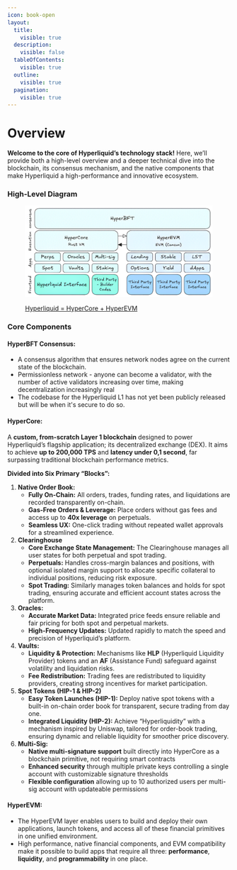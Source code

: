 ```yaml
---
icon: book-open
layout:
  title:
    visible: true
  description:
    visible: false
  tableOfContents:
    visible: true
  outline:
    visible: true
  pagination:
    visible: true
---
```


# Overview

**Welcome to the core of Hyperliquid’s technology stack!** Here, we’ll provide both a high-level overview and a deeper technical dive into the blockchain, its consensus mechanism, and the native components that make Hyperliquid a high-performance and innovative ecosystem.

### High-Level Diagram

<figure><img src="../.gitbook/assets/Overview_v1-variant3.png" alt=""><figcaption><p><a href="https://x.com/chameleon_jeff/status/1898739434000191823">Hyperliquid = HyperCore + HyperEVM</a></p></figcaption></figure>

### Core Components

#### **HyperBFT Consensus:**

* A consensus algorithm that ensures network nodes agree on the current state of the blockchain.
* Permissionless network - anyone can become a validator, with the number of active validators increasing over time, making decentralization increasingly real
* The codebase for the Hyperliquid L1 has not yet been publicly released but will be when it's secure to do so.

#### HyperCor&#x65;**:**

A **custom, from-scratch Layer 1 blockchain** designed to power Hyperliquid’s flagship application; its decentralized exchange (DEX). It aims to achieve **up to 200,000 TPS** and **latency under 0,1 second**, far surpassing traditional blockchain performance metrics.

**Divided into Six Primary “Blocks”:**

1. **Native Order Book:**
   * **Fully On-Chain:** All orders, trades, funding rates, and liquidations are recorded transparently on-chain.
   * **Gas-Free Orders & Leverage:** Place orders without gas fees and access up to **40x leverage** on perpetuals.
   * **Seamless UX:** One-click trading without repeated wallet approvals for a streamlined experience.
2. **Clearinghouse**
   * **Core Exchange State Management:** The Clearinghouse manages all user states for both perpetual and spot trading.
   * **Perpetuals:** Handles cross-margin balances and positions, with optional isolated margin support to allocate specific collateral to individual positions, reducing risk exposure.
   * **Spot Trading:** Similarly manages token balances and holds for spot trading, ensuring accurate and efficient account states across the platform.
3. **Oracles:**&#x20;
   * **Accurate Market Data:** Integrated price feeds ensure reliable and fair pricing for both spot and perpetual markets.
   * **High-Frequency Updates:** Updated rapidly to match the speed and precision of Hyperliquid’s platform.
4. **Vaults:**&#x20;
   * **Liquidity & Protection:** Mechanisms like **HLP** (Hyperliquid Liquidity Provider) tokens and an **AF** (Assistance Fund) safeguard against volatility and liquidation risks.
   * **Fee Redistribution:** Trading fees are redistributed to liquidity providers, creating strong incentives for market participation.
5. **Spot Tokens (HIP-1 & HIP-2)**
   * **Easy Token Launches (HIP-1):** Deploy native spot tokens with a built-in on-chain order book for transparent, secure trading from day one.
   * **Integrated Liquidity (HIP-2):** Achieve “Hyperliquidity” with a mechanism inspired by Uniswap, tailored for order-book trading, ensuring dynamic and reliable liquidity for smoother price discovery.
6. **Multi-Sig:**
   * **Native multi-signature support** built directly into HyperCore as a blockchain primitive, not requiring smart contracts
   * **Enhanced security** through multiple private keys controlling a single account with customizable signature thresholds
   * **Flexible configuration** allowing up to 10 authorized users per multi-sig account with updateable permissions

#### **HyperEVM:**&#x20;

* The HyperEVM layer enables users to build and deploy their own applications, launch tokens, and access all of these financial primitives in one unified environment.
* High performance, native financial components, and EVM compatibility make it possible to build apps that require all three: **performance**, **liquidity**, and **programmability** in one place.
